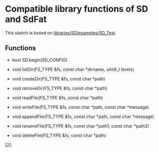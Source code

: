 # Compatible library functions of SD and SdFat

This sketch is based on [libraries/SD/examples/SD_Test][1].

## Functions

- bool SD.begin(SD_CONFIG)

- void listDir(FS_TYPE &fs, const char *dirname, uint8_t levels)

- void createDir(FS_TYPE &fs, const char *path)

- void removeDir(FS_TYPE &fs, const char *path)

- void readFile(FS_TYPE &fs, const char *path)

- void writeFile(FS_TYPE &fs, const char *path, const char *message)

- void appendFile(FS_TYPE &fs, const char *path, const char *message)

- void renameFile(FS_TYPE &fs, const char *path1, const char *path2)

- void deleteFile(FS_TYPE &fs, const char *path)

[1]: https://github.com/espressif/arduino-esp32/tree/master/libraries/SD/examples/SD_Test "arduino-esp32/libraries/SD/examples/SD_Test at master · espressif/arduino-esp32"

[2]: 
